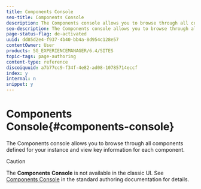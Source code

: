 ```yaml
---
title: Components Console
seo-title: Components Console
description: The Components console allows you to browse through all components defined for your instance and view key information for each component.
seo-description: The Components console allows you to browse through all components defined for your instance and view key information for each component.
page-status-flag: de-activated
uuid: dd85d2e4-f937-4b40-bb4a-8d954c128e57
contentOwner: User
products: SG_EXPERIENCEMANAGER/6.4/SITES
topic-tags: page-authoring
content-type: reference
discoiquuid: a7b77cc9-f34f-4e82-ad08-10785714eccf
index: y
internal: n
snippet: y
---
```


# Components Console{#components-console}

The Components console allows you to browse through all components defined for your instance and view key information for each component.

>[!CAUTION]
>
>The **Components** **Console** is not available in the classic UI. See [Components Console](../../../sites/authoring/using/default-components-console.md) in the standard authoring documentation for details.

